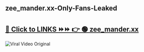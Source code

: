 
 ## zee_mander.xx-Only-Fans-Leaked

# <h2><a href="https://clipsfans.com/zee_mander.xx&ref=git">🔗 Click to LINKS ⏩⏩ 👉 🟢 zee_mander.xx </a></h2>

<a href="https://clipsfans.com/zee_mander.xx&ref=git" rel="nofollow" data-target="animated-image.originalLink"><img src="https://i.ibb.co.com/xMMVF88/686577567.gif" alt="Viral Video Original" style="max-width: 100%; display: inline-block;" data-target="animated-image.originalImage"></a>
